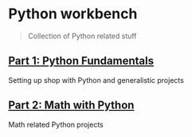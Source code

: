 # Python workbench
> Collection of Python related stuff


## [Part 1: Python Fundamentals](part_1-python-fundamentals/README.md)

Setting up shop with Python and generalistic projects


## [Part 2: Math with Python](part_2-math/README.md)

Math related Python projects
